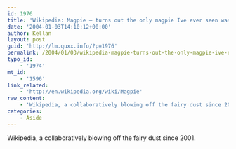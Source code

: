 ```yaml
---
id: 1976
title: 'Wikipedia: Magpie – turns out the only magpie Ive ever seen wasnt really a magpie.'
date: '2004-01-03T14:10:12+00:00'
author: Kellan
layout: post
guid: 'http://lm.quxx.info/?p=1976'
permalink: /2004/01/03/wikipedia-magpie-turns-out-the-only-magpie-ive-ever-seen-wasnt-really-a-magpie/
typo_id:
    - '1974'
mt_id:
    - '1596'
link_related:
    - 'http://en.wikipedia.org/wiki/Magpie'
raw_content:
    - 'Wikipedia, a collaboratively blowing off the fairy dust since 2001.'
categories:
    - Aside
---
```


Wikipedia, a collaboratively blowing off the fairy dust since 2001.